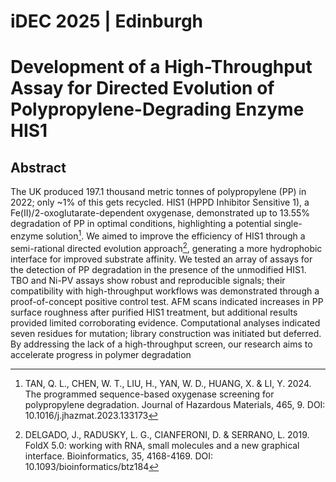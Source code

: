 # iDEC 2025 | Edinburgh

# Development of a High-Throughput Assay for Directed Evolution of Polypropylene-Degrading Enzyme HIS1

## Abstract

The UK produced 197.1 thousand metric tonnes of polypropylene (PP) in 2022; only ~1% of this
gets recycled. HIS1 (HPPD Inhibitor Sensitive 1), a Fe(II)/2-oxoglutarate-dependent oxygenase,
demonstrated up to 13.55% degradation of PP in optimal conditions, highlighting a potential
single-enzyme solution[^1]. We aimed to improve the efficiency of HIS1 through a
semi-rational directed evolution approach[^2], generating a more
hydrophobic interface for improved substrate affinity. We tested an array of assays for the
detection of PP degradation in the presence of the unmodified HIS1. TBO and Ni-PV assays
show robust and reproducible signals; their compatibility with high-throughput workflows was
demonstrated through a proof-of-concept positive control test. AFM scans indicated increases in
PP surface roughness after purified HIS1 treatment, but additional results provided limited
corroborating evidence. Computational analyses indicated seven residues for mutation; library
construction was initiated but deferred. By addressing the lack of a high-throughput screen, our
research aims to accelerate progress in polymer degradation

[^1]: TAN, Q. L., CHEN, W. T., LIU, H., YAN, W. D., HUANG, X. & LI, Y. 2024. The programmed sequence-based oxygenase screening for polypropylene degradation. Journal of Hazardous Materials, 465, 9. DOI: 10.1016/j.jhazmat.2023.133173

[^2]: DELGADO, J., RADUSKY, L. G., CIANFERONI, D. & SERRANO, L. 2019. FoldX 5.0: working with RNA, small molecules and a new graphical interface. Bioinformatics, 35, 4168-4169. DOI: 10.1093/bioinformatics/btz184
